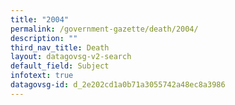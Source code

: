 ```yaml
---
title: "2004"
permalink: /government-gazette/death/2004/
description: ""
third_nav_title: Death
layout: datagovsg-v2-search
default_field: Subject
infotext: true
datagovsg-id: d_2e202cd1a0b71a3055742a48ec8a3986
---
```

